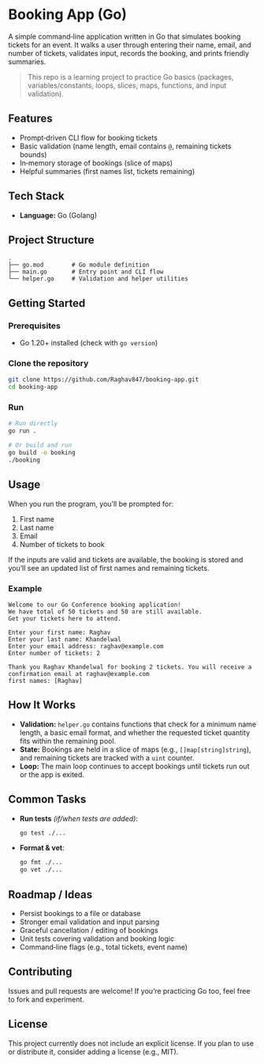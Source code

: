 # Booking App (Go)

A simple command‑line application written in Go that simulates booking tickets for an event. It walks a user through entering their name, email, and number of tickets, validates input, records the booking, and prints friendly summaries.

> This repo is a learning project to practice Go basics (packages, variables/constants, loops, slices, maps, functions, and input validation).

## Features

* Prompt‑driven CLI flow for booking tickets
* Basic validation (name length, email contains `@`, remaining tickets bounds)
* In‑memory storage of bookings (slice of maps)
* Helpful summaries (first names list, tickets remaining)

## Tech Stack

* **Language:** Go (Golang)

## Project Structure

```
.
├── go.mod        # Go module definition
├── main.go       # Entry point and CLI flow
└── helper.go     # Validation and helper utilities
```

## Getting Started

### Prerequisites

* Go 1.20+ installed (check with `go version`)

### Clone the repository

```bash
git clone https://github.com/Raghav847/booking-app.git
cd booking-app
```

### Run

```bash
# Run directly
go run .

# Or build and run
go build -o booking
./booking
```

## Usage

When you run the program, you’ll be prompted for:

1. First name
2. Last name
3. Email
4. Number of tickets to book

If the inputs are valid and tickets are available, the booking is stored and you’ll see an updated list of first names and remaining tickets.

### Example

```
Welcome to our Go Conference booking application!
We have total of 50 tickets and 50 are still available.
Get your tickets here to attend.

Enter your first name: Raghav
Enter your last name: Khandelwal
Enter your email address: raghav@example.com
Enter number of tickets: 2

Thank you Raghav Khandelwal for booking 2 tickets. You will receive a confirmation email at raghav@example.com
first names: [Raghav]
```

## How It Works

* **Validation:** `helper.go` contains functions that check for a minimum name length, a basic email format, and whether the requested ticket quantity fits within the remaining pool.
* **State:** Bookings are held in a slice of maps (e.g., `[]map[string]string`), and remaining tickets are tracked with a `uint` counter.
* **Loop:** The main loop continues to accept bookings until tickets run out or the app is exited.

## Common Tasks

* **Run tests** *(if/when tests are added)*:

  ```bash
  go test ./...
  ```
* **Format & vet**:

  ```bash
  go fmt ./...
  go vet ./...
  ```

## Roadmap / Ideas

* Persist bookings to a file or database
* Stronger email validation and input parsing
* Graceful cancellation / editing of bookings
* Unit tests covering validation and booking logic
* Command‑line flags (e.g., total tickets, event name)

## Contributing

Issues and pull requests are welcome! If you’re practicing Go too, feel free to fork and experiment.

## License

This project currently does not include an explicit license. If you plan to use or distribute it, consider adding a license (e.g., MIT).

